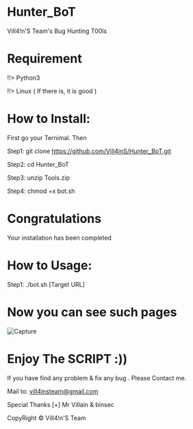 # Hunter_BoT
Vill4!n'S Team's Bug Hunting T00ls 
# Requirement
 !!> Python3
 
 !!> Linux ( If there is, it is good )
# How to Install:
First go your Ternimal. Then

Step1: git clone https://github.com/Vill4inS/Hunter_BoT.git

Step2: cd Hunter_BoT

Step3: unzip Tools.zip

Step4: chmod +x bot.sh

# Congratulations
Your installation has been completed

# How to Usage:
Step1: ./bot.sh [Target URL]

# Now you can see such pages
![Capture](https://user-images.githubusercontent.com/64704348/82757828-ba555b00-9d97-11ea-911f-cc03cfec3363.JPG)

# Enjoy The SCRIPT :))
If you have find any problem & fix any bug . Please Contact me.

Mail to: vill4insteam@gmail.com

Special Thanks [+] Mr Villain & binsec

CopyRight © Vill4!n'S Team
